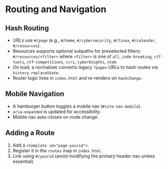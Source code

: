 # Routing and Navigation

## Hash Routing

- URLs use `#/page` (e.g., `#/home`, `#/cybersecurity`, `#/linux`, `#/calendar`, `#/resources`).
- Resources supports optional subpaths for preselected filters: `#/resources/<filter>` where `<filter>` is one of `all`, `code-breaking`, `ctf-tools`, `ctf-competitions`, `ccri`, `cyberknights`, `stem`.
- On load, a normalizer converts legacy `?page=` URLs to hash routes via `history.replaceState`.
- Router logic lives in `index.html` and re-renders on `hashchange`.

## Mobile Navigation

- A hamburger button toggles a mobile nav (`#site-nav-mobile`).
- `aria-expanded` is updated for accessibility.
- Mobile nav auto-closes on route change.

## Adding a Route

1. Add a `<template id="page-yourid">`.
2. Register it in the `routes` map in `index.html`.
3. Link using `#/yourid` (avoid modifying the primary header nav unless essential).
